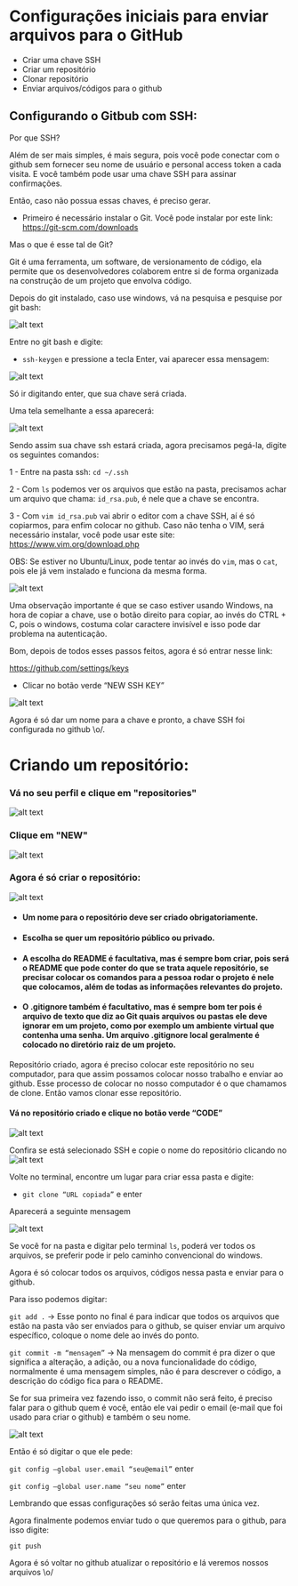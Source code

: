 # Configurações iniciais para enviar arquivos para o GitHub
- Criar uma chave SSH
- Criar um repositório 
- Clonar repositório
- Enviar arquivos/códigos para o github

## Configurando o Gitbub com SSH:

Por que SSH?

Além de ser mais simples, é mais segura, pois você pode conectar com o github sem fornecer seu nome de usuário e personal access token a cada visita. E você também pode usar uma chave SSH para assinar confirmações. 

Então, caso não possua essas chaves, é preciso gerar.


- Primeiro é necessário instalar o Git. Você pode instalar por este link: https://git-scm.com/downloads

Mas o que é esse tal de Git?

Git é uma ferramenta, um software, de versionamento de código, ela permite que os desenvolvedores colaborem entre si de forma organizada na construção de um projeto que envolva código.


Depois do git instalado, caso use windows, vá na pesquisa e pesquise por git bash:

![alt text](https://github.com/liviaspereira/config_github_ssh/blob/main/Imagens/git%20bash.png)

Entre no git bash e digite:

- `ssh-keygen` e pressione a tecla Enter, vai aparecer essa mensagem:

![alt text](https://github.com/liviaspereira/config_github_ssh/blob/main/Imagens/keygen.png)

 Só ir digitando enter, que sua chave será criada.

Uma tela semelhante a essa aparecerá:

![alt text](https://github.com/liviaspereira/config_github_ssh/blob/main/Imagens/ssh%20criado.png)

Sendo assim sua chave ssh estará criada, agora precisamos pegá-la, digite os seguintes comandos:

1 - Entre na pasta ssh: `cd ~/.ssh`

2 - Com `ls` podemos ver os arquivos que estão na pasta, precisamos achar um arquivo que chama: `id_rsa.pub`,  é nele que a chave se encontra.

3 - Com `vim id_rsa.pub` vai abrir o editor com a chave SSH, aí é só copiarmos, para enfim colocar no github. Caso não tenha o VIM, será necessário instalar, você pode usar este site:  https://www.vim.org/download.php

OBS: Se estiver no Ubuntu/Linux, pode tentar ao invés do `vim`, mas o `cat`, pois ele já vem instalado e funciona da mesma forma.

![alt text](https://github.com/liviaspereira/config_github_ssh/blob/main/Imagens/ls%20cd%20vim.png)

Uma observação importante é que se caso estiver usando Windows, na hora de copiar a chave, use o botão direito para copiar, ao invés do CTRL + C, pois o windows, costuma colar caractere invisível e isso pode dar problema na autenticação.

Bom, depois de todos esses passos feitos, agora é só entrar nesse link: 

https://github.com/settings/keys

- Clicar no botão verde “NEW SSH KEY”

![alt text](https://github.com/liviaspereira/config_github_ssh/blob/main/Imagens/ssh%20new%20new.png)

Agora é só dar um nome para a chave e pronto, a chave SSH foi configurada no github \o/.


# Criando um repositório:


### Vá no seu perfil e clique em "repositories"

![alt text](https://github.com/liviaspereira/config_github_ssh/blob/main/Imagens/repositories.png)

### Clique em "NEW"

![alt text](https://github.com/liviaspereira/config_github_ssh/blob/main/Imagens/new.png)

### Agora é só criar o repositório: 


![alt text](https://github.com/liviaspereira/config_github_ssh/blob/main/Imagens/create%20repository.png)


- #### Um nome para o repositório deve ser criado obrigatoriamente.
- #### Escolha se quer um repositório público ou privado.
- #### A escolha do README é facultativa, mas é sempre bom criar, pois será o README que pode conter do que se trata aquele repositório, se precisar colocar os comandos para a pessoa rodar o projeto é nele que colocamos, além de todas as informações relevantes do projeto.
- #### O .gitignore também é facultativo, mas é sempre bom ter pois é  arquivo de texto que diz ao Git quais arquivos ou pastas ele deve ignorar em um projeto, como por exemplo um ambiente virtual que contenha uma senha. Um arquivo  .gitignore local geralmente é colocado no diretório raiz de um projeto. 


Repositório criado, agora é preciso colocar este repositório no seu computador, para que assim possamos colocar nosso trabalho e enviar ao github.
Esse processo de colocar no nosso computador é o que chamamos de clone. Então vamos clonar esse repositório.

#### Vá no repositório criado e clique no botão verde “CODE”

![alt text](https://github.com/liviaspereira/config_github_ssh/blob/main/Imagens/clone%20code.png)

Confira se está selecionado SSH e copie o nome do repositório clicando no ![alt text](https://github.com/liviaspereira/config_github_ssh/blob/main/Imagens/copia.png)  

Volte no terminal, encontre um lugar para criar essa pasta e digite: 

- `git clone “URL copiada”`   e enter

Aparecerá a seguinte mensagem

![alt text](https://github.com/liviaspereira/config_github_ssh/blob/main/Imagens/clonado.png)

Se você for na pasta e digitar pelo terminal `ls`, poderá ver todos os arquivos, se preferir pode ir pelo caminho convencional do windows.

Agora é só colocar todos os arquivos, códigos nessa pasta e enviar para o github. 

Para isso podemos digitar: 

`git add .`   → Esse ponto no final é para indicar que todos os arquivos que estão na pasta vão ser enviados para o github, se quiser enviar um arquivo específico, coloque o nome dele ao invés do ponto. 

`git commit -m “mensagem”` → Na mensagem do commit é pra dizer o que significa a alteração, a adição, ou a nova funcionalidade do código, normalmente é uma mensagem simples, não é para descrever o código, a descrição do código fica para o README.

Se for sua primeira vez fazendo isso, o commit não será feito, é preciso falar para o github quem é você, então ele vai pedir o email (e-mail que foi usado para criar o github) e também o seu nome.

![alt text](https://github.com/liviaspereira/config_github_ssh/blob/main/Imagens/commit%20config.png)

Então é só digitar o que ele pede:

`git config –global user.email “seu@email”` enter

`git config –global user.name “seu nome”` enter

Lembrando que essas configurações só serão feitas uma única vez.

Agora finalmente podemos enviar tudo o que queremos para o github, para isso digite:

`git push`

Agora é só voltar no github atualizar o repositório e lá veremos nossos arquivos \o/












